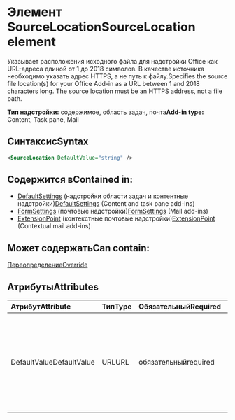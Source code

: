 # <a name="sourcelocation-element"></a><span data-ttu-id="af0dc-101">Элемент SourceLocation</span><span class="sxs-lookup"><span data-stu-id="af0dc-101">SourceLocation element</span></span>

<span data-ttu-id="af0dc-p101">Указывает расположения исходного файла для надстройки Office как URL-адреса длиной от 1 до 2018 символов. В качестве источника необходимо указать адрес HTTPS, а не путь к файлу.</span><span class="sxs-lookup"><span data-stu-id="af0dc-p101">Specifies the source file location(s) for your Office Add-in as a URL between 1 and 2018 characters long. The source location must be an HTTPS address, not a file path.</span></span>

<span data-ttu-id="af0dc-104">**Тип надстройки:** содержимое, область задач, почта</span><span class="sxs-lookup"><span data-stu-id="af0dc-104">**Add-in type:** Content, Task pane, Mail</span></span>

## <a name="syntax"></a><span data-ttu-id="af0dc-105">Синтаксис</span><span class="sxs-lookup"><span data-stu-id="af0dc-105">Syntax</span></span>

```XML
<SourceLocation DefaultValue="string" />
```

## <a name="contained-in"></a><span data-ttu-id="af0dc-106">Содержится в</span><span class="sxs-lookup"><span data-stu-id="af0dc-106">Contained in:</span></span>

- <span data-ttu-id="af0dc-107">[DefaultSettings](defaultsettings.md) (надстройки области задач и контентные надстройки)</span><span class="sxs-lookup"><span data-stu-id="af0dc-107">[DefaultSettings](defaultsettings.md) (Content and task pane add-ins)</span></span>
- <span data-ttu-id="af0dc-108">[FormSettings](formsettings.md) (почтовые надстройки)</span><span class="sxs-lookup"><span data-stu-id="af0dc-108">[FormSettings](formsettings.md) (Mail add-ins)</span></span>
- <span data-ttu-id="af0dc-109">[ExtensionPoint](extensionpoint.md) (контекстные почтовые надстройки)</span><span class="sxs-lookup"><span data-stu-id="af0dc-109">[ExtensionPoint](extensionpoint.md) (Contextual mail add-ins)</span></span>

## <a name="can-contain"></a><span data-ttu-id="af0dc-110">Может содержать</span><span class="sxs-lookup"><span data-stu-id="af0dc-110">Can contain:</span></span>

[<span data-ttu-id="af0dc-111">Переопределение</span><span class="sxs-lookup"><span data-stu-id="af0dc-111">Override</span></span>](override.md)

## <a name="attributes"></a><span data-ttu-id="af0dc-112">Атрибуты</span><span class="sxs-lookup"><span data-stu-id="af0dc-112">Attributes</span></span>

|<span data-ttu-id="af0dc-113">**Атрибут**</span><span class="sxs-lookup"><span data-stu-id="af0dc-113">**Attribute**</span></span>|<span data-ttu-id="af0dc-114">**Тип**</span><span class="sxs-lookup"><span data-stu-id="af0dc-114">**Type**</span></span>|<span data-ttu-id="af0dc-115">**Обязательный**</span><span class="sxs-lookup"><span data-stu-id="af0dc-115">**Required**</span></span>|<span data-ttu-id="af0dc-116">**Описание**</span><span class="sxs-lookup"><span data-stu-id="af0dc-116">**Description**</span></span>|
|:-----|:-----|:-----|:-----|
|<span data-ttu-id="af0dc-117">DefaultValue</span><span class="sxs-lookup"><span data-stu-id="af0dc-117">DefaultValue</span></span>|<span data-ttu-id="af0dc-118">URL</span><span class="sxs-lookup"><span data-stu-id="af0dc-118">URL</span></span>|<span data-ttu-id="af0dc-119">обязательный</span><span class="sxs-lookup"><span data-stu-id="af0dc-119">required</span></span>|<span data-ttu-id="af0dc-120">Задает значение этого параметра по умолчанию для языкового стандарта, указанного в элементе [DefaultLocale](defaultlocale.md).</span><span class="sxs-lookup"><span data-stu-id="af0dc-120">Specifies the default value for this setting for the locale specified in the [DefaultLocale](defaultlocale.md) element.</span></span>|
